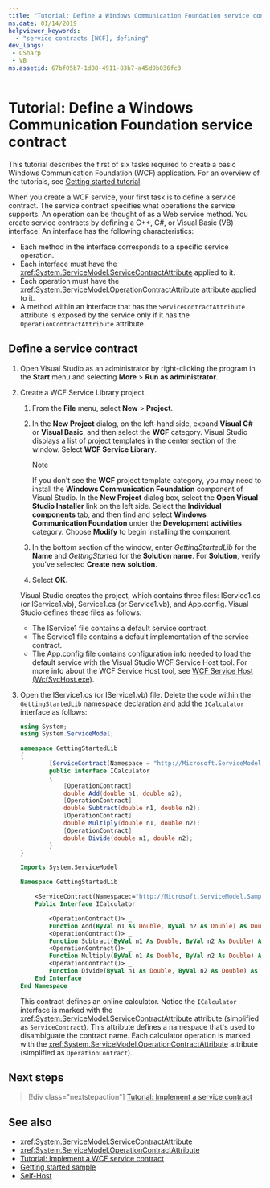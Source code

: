 ```yaml
---
title: "Tutorial: Define a Windows Communication Foundation service contract"
ms.date: 01/14/2019
helpviewer_keywords:
  - "service contracts [WCF], defining"
dev_langs:
 - CSharp
 - VB
ms.assetid: 67bf05b7-1d08-4911-83b7-a45d0b036fc3
---
```

# Tutorial: Define a Windows Communication Foundation service contract

This tutorial describes the first of six tasks required to create a basic Windows Communication Foundation (WCF) application. For an overview of the tutorials, see [Getting started tutorial](getting-started-tutorial.md).

When you create a WCF service, your first task is to define a service contract. The service contract specifies what operations the service supports. An operation can be thought of as a Web service method. You create service contracts by defining a C++, C#, or Visual Basic (VB) interface. An interface has the following characteristics:

- Each method in the interface corresponds to a specific service operation. 
- Each interface must have the <xref:System.ServiceModel.ServiceContractAttribute> applied to it. 
- Each operation must have the <xref:System.ServiceModel.OperationContractAttribute> attribute applied to it. 
- A method within an interface that has the `ServiceContractAttribute` attribute is exposed by the service only if it has the `OperationContractAttribute` attribute.


## Define a service contract 

1. Open Visual Studio as an administrator by right-clicking the program in the **Start** menu and selecting **More** > **Run as administrator**.

2. Create a WCF Service Library project.

   1. From the **File** menu, select **New** > **Project**.

   2. In the **New Project** dialog, on the left-hand side, expand **Visual C#** or **Visual Basic**, and then select the **WCF** category. Visual Studio displays a list of project templates in the center section of the window. Select **WCF Service Library**.

      > [!NOTE]
      > If you don't see the **WCF** project template category, you may need to install the **Windows Communication Foundation** component of Visual Studio. In the **New Project** dialog box, select the **Open Visual Studio Installer** link on the left side. Select the **Individual components** tab, and then find and select **Windows Communication Foundation** under the **Development activities** category. Choose **Modify** to begin installing the component.

   3. In the bottom section of the window, enter *GettingStartedLib* for the **Name** and *GettingStarted* for the **Solution name**. For **Solution**, verify you've selected **Create new solution**.

   4. Select **OK**.

   Visual Studio creates the project, which contains three files: IService1.cs (or IService1.vb), Service1.cs (or Service1.vb), and App.config. Visual Studio defines these files as follows: 
   - The IService1 file contains a default service contract. 
   - The Service1 file contains a default implementation of the service contract. 
   - The App.config file contains configuration info needed to load the default service with the Visual Studio WCF Service Host tool. For more info about the WCF Service Host tool, see [WCF Service Host (WcfSvcHost.exe)](wcf-service-host-wcfsvchost-exe.md).

3. Open the IService1.cs (or IService1.vb) file. Delete the code within the `GettingStartedLib` namespace declaration and add the `ICalculator` interface as follows:

    ```csharp
    using System;
    using System.ServiceModel;

    namespace GettingStartedLib
    {
            [ServiceContract(Namespace = "http://Microsoft.ServiceModel.Samples")]
            public interface ICalculator
            {
                [OperationContract]
                double Add(double n1, double n2);
                [OperationContract]
                double Subtract(double n1, double n2);
                [OperationContract]
                double Multiply(double n1, double n2);
                [OperationContract]
                double Divide(double n1, double n2);
            }
    }
    ```

    ```vb
    Imports System.ServiceModel

    Namespace GettingStartedLib

        <ServiceContract(Namespace:="http://Microsoft.ServiceModel.Samples")> _
        Public Interface ICalculator

            <OperationContract()> _
            Function Add(ByVal n1 As Double, ByVal n2 As Double) As Double
            <OperationContract()> _
            Function Subtract(ByVal n1 As Double, ByVal n2 As Double) As Double
            <OperationContract()> _
            Function Multiply(ByVal n1 As Double, ByVal n2 As Double) As Double
            <OperationContract()> _
            Function Divide(ByVal n1 As Double, ByVal n2 As Double) As Double
        End Interface
    End Namespace
    ```

     This contract defines an online calculator. Notice the `ICalculator` interface is marked with the <xref:System.ServiceModel.ServiceContractAttribute> attribute (simplified as `ServiceContract`). This attribute defines a namespace that's used to disambiguate the contract name. Each calculator operation is marked with the <xref:System.ServiceModel.OperationContractAttribute> attribute (simplified as `OperationContract`).

## Next steps

> [!div class="nextstepaction"]
> [Tutorial: Implement a service contract](../../../docs/framework/wcf/how-to-implement-a-wcf-contract.md)

## See also

- <xref:System.ServiceModel.ServiceContractAttribute>
- <xref:System.ServiceModel.OperationContractAttribute>
- [Tutorial: Implement a WCF service contract](how-to-implement-a-wcf-contract.md)
- [Getting started sample](samples/getting-started-sample.md)
- [Self-Host](samples/self-host.md)